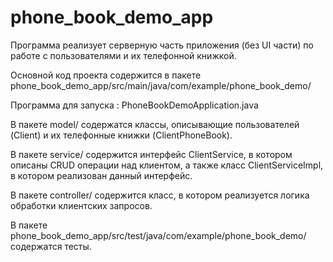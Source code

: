 # phone_book_demo_app

Программа реализует серверную часть приложения (без UI части) по работе с пользователями и их телефонной книжкой.

Основной код проекта содержится в пакете phone_book_demo_app/src/main/java/com/example/phone_book_demo/

Программа для запуска : PhoneBookDemoApplication.java

В пакете model/ содержатся классы, описывающие пользователей (Client) и их телефонные книжки (ClientPhoneBook).

В пакете service/ содержится интерфейс ClientService, в котором описаны CRUD операции над клиентом, а также класс ClientServiceImpl, в котором реализован данный интерфейс.

В пакете controller/ содержится класс, в котором реализуется логика обработки клиентских запросов.

В пакете phone_book_demo_app/src/test/java/com/example/phone_book_demo/ содержатся тесты.
